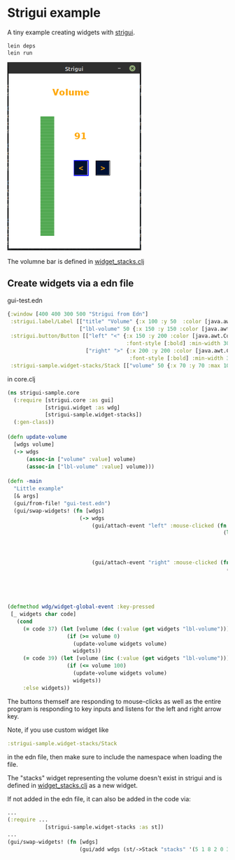 # Strigui example

A tiny example creating widgets with [strigui](https://github.com/MikeHardIce/strigui).

```
lein deps
lein run
```

![](resources/strigui-example.png)

The volumne bar is defined in [widget_stacks.clj](src/strigui_sample/widget_stacks.clj)

## Create widgets via a edn file

gui-test.edn
```Clojure
{:window [400 400 300 500 "Strigui from Edn"]
 :strigui.label/Label [["title" "Volume" {:x 100 :y 50  :color [java.awt.Color/red] :font-size 20 :font-style [:bold]}]
                       ["lbl-volume" 50 {:x 150 :y 150 :color [java.awt.Color/red] :font-size 20 :font-style [:bold]}]]
 :strigui.button/Button [["left" "<" {:x 150 :y 200 :color [java.awt.Color/red java.awt.Color/orange]
                                      :font-style [:bold] :min-width 30 :can-tab? true}]
                         ["right" ">" {:x 200 :y 200 :color [java.awt.Color/red java.awt.Color/orange]
                                       :font-style [:bold] :min-width 30 :can-tab? true}]]
 :strigui-sample.widget-stacks/Stack [["volume" 50 {:x 70 :y 70 :max 100}]]}
```
in core.clj
```Clojure
(ns strigui-sample.core
  (:require [strigui.core :as gui]
            [strigui.widget :as wdg]
            [strigui-sample.widget-stacks])
  (:gen-class))

(defn update-volume 
  [wdgs volume]
  (-> wdgs
      (assoc-in ["volume" :value] volume)
      (assoc-in ["lbl-volume" :value] volume)))

(defn -main
  "Little example"
  [& args]
  (gui/from-file! "gui-test.edn")
  (gui/swap-widgets! (fn [wdgs]
                       (-> wdgs 
                           (gui/attach-event "left" :mouse-clicked (fn [widgets _]
                                                                     (let [volume (dec (:value (get widgets "lbl-volume")))]
                                                                       (if (>= volume 0)
                                                                         (update-volume widgets volume)
                                                                         widgets))))
                           (gui/attach-event "right" :mouse-clicked (fn [widgets _]
                                                                      (let [volume (inc (:value (get widgets "lbl-volume")))]
                                                                        (if (<= volume 100)
                                                                          (update-volume widgets volume)
                                                                          widgets))))))))

(defmethod wdg/widget-global-event :key-pressed
 [_ widgets char code]
   (cond 
     (= code 37) (let [volume (dec (:value (get widgets "lbl-volume")))]
                   (if (>= volume 0)
                     (update-volume widgets volume)
                     widgets))
     (= code 39) (let [volume (inc (:value (get widgets "lbl-volume")))]
                   (if (<= volume 100)
                     (update-volume widgets volume)
                     widgets))
     :else widgets))
```

The buttons themself are responding to mouse-clicks as well as the entire program is responding to key inputs and listens for the left and right
arrow key.

Note, if you use custom widget like 
```Clojure
:strigui-sample.widget-stacks/Stack
```
in the edn file, then make sure to include the namespace when loading the file.

The "stacks" widget representing the volume doesn't exist in strigui and is defined in [widget_stacks.clj](src/strigui_sample/widget_stacks.clj) as a new widget.

If not added in the edn file, it can also be added in the code via:

```Clojure
...
(:require ...
            [strigui-sample.widget-stacks :as st])
...
(gui/swap-widgets! (fn [wdgs]
                       (gui/add wdgs (st/->Stack "stacks" '(5 1 8 2 0 3 0 5 7) {:x 100 :y 400}))))
```
